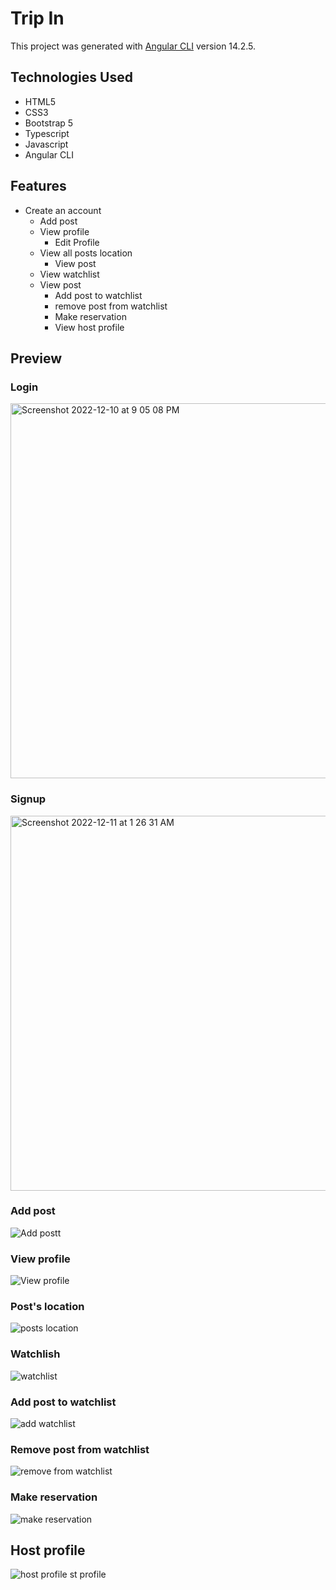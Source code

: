 # Trip In

This project was generated with [Angular CLI](https://github.com/angular/angular-cli) version 14.2.5.

## Technologies Used
- HTML5
- CSS3
- Bootstrap 5
- Typescript
- Javascript
- Angular CLI

## Features
- Create an account
  - Add post
  - View profile
    - Edit Profile
  - View all posts location
    - View post
  - View watchlist
  - View post
    - Add post to watchlist
    - remove post from watchlist
    - Make reservation
    - View host profile
    
## Preview
### Login
<img width="1440" height="600" alt="Screenshot 2022-12-10 at 9 05 08 PM" src="https://user-images.githubusercontent.com/58772174/206871477-7741b671-2cb5-49db-936f-24081fbdc925.png">

### Signup
<img width="1440" height="600" alt="Screenshot 2022-12-11 at 1 26 31 AM" src="https://user-images.githubusercontent.com/58772174/206879375-6994d1e7-94d4-4aa7-902a-563c59e6e7a7.png">

### Add post
![Add postt](https://user-images.githubusercontent.com/58772174/206879706-81d35f26-41d2-4da9-b289-23bfbfe78cb2.gif)

### View profile
![View profile](https://user-images.githubusercontent.com/58772174/206879800-049a97d0-60a0-45db-9e29-12a056d206f2.gif)

### Post's location
![posts location](https://user-images.githubusercontent.com/58772174/206879933-04a7d094-9020-4a92-9bb6-61c1cffdebce.gif)

### Watchlish
![watchlist](https://user-images.githubusercontent.com/58772174/206879977-94048b5c-f0dc-446b-9133-d1382e1dcdc6.gif)

### Add post to watchlist
![add watchlist](https://user-images.githubusercontent.com/58772174/206880028-fa788eca-0532-424c-9a2e-29b751f57dbd.gif)

### Remove post from watchlist
![remove from watchlist](https://user-images.githubusercontent.com/58772174/206880083-f974375a-8f28-4120-84e9-1a0013b37c87.gif)

### Make reservation
![make reservation](https://user-images.githubusercontent.com/58772174/206880117-5df0372e-b36c-4d4a-b39a-c964751885f7.gif)

## Host profile
![host profile](https://user-images.githubusercontent.com/58772174/206880150-47005b68-5d5c-40c6-87a4-cbe25e5b87e6.gif)
st profile


